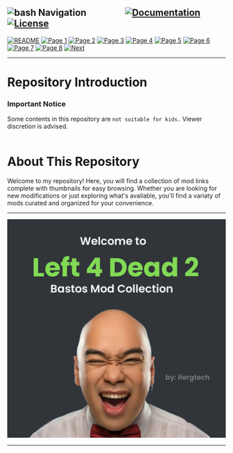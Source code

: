 ## <img src="https://cdn-icons-png.flaticon.com/128/561/561242.png" width="20" alt="bash"/> </a> Navigation &nbsp;&nbsp;&nbsp;&nbsp;&nbsp;&nbsp;&nbsp;&nbsp;&nbsp;&nbsp;&nbsp;&nbsp;&nbsp;&nbsp;&nbsp;&nbsp;&nbsp;[![Documentation](https://img.shields.io/badge/Documentation-purple)](Documentation.md) [![License](https://img.shields.io/badge/License-violet)](LICENSE)


[![README](https://img.shields.io/badge/Home-red?style=for-the-badge&logoColor=gray)](README.md)
[![Page 1](https://img.shields.io/badge/%201-blue?style=for-the-badge&logoColor=gray)](docs/Page1.md)
[![Page 2](https://img.shields.io/badge/%202-gray?style=for-the-badge&logoColor=gray)](docs/Page2.md)
[![Page 3](https://img.shields.io/badge/%203-gray?style=for-the-badge&logoColor=gray)](docs/Page3.md)
[![Page 4](https://img.shields.io/badge/%204-gray?style=for-the-badge&logoColor=gray)](docs/Page4.md)
[![Page 5](https://img.shields.io/badge/%205-gray?style=for-the-badge&logoColor=gray)](docs/Page5.md)
[![Page 6](https://img.shields.io/badge/%206-gray?style=for-the-badge&logoColor=gray)](docs/Page6.md)
[![Page 7](https://img.shields.io/badge/%207-gray?style=for-the-badge&logoColor=gray)](docs/Page7.md)
[![Page 8](https://img.shields.io/badge/%208-gray?style=for-the-badge&logoColor=gray)](docs/Page8.md)
[![Next](https://img.shields.io/badge/Next-->-green?style=for-the-badge&logoColor=gray)](docs/Page2.md)


---

<h1>Repository Introduction</h1>
<h3>Important Notice</h3>

Some contents in this repository are ``not suitable for kids.`` Viewer discretion is advised. 
<br>
<br>
<h1>About This Repository</h1>

Welcome to my repository! Here, you will find a collection of mod links
complete with thumbnails for easy browsing. Whether you are looking for
new modifications or just exploring what's available, you'll find a variaty of
mods curated and organized for your convenience.

---

<div align="center"> <img src="https://raw.githubusercontent.com/ferguzus/workshop/main/thumbnail.png"> </div>

---

